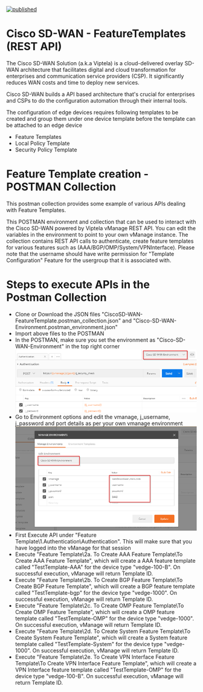 [![published](https://static.production.devnetcloud.com/codeexchange/assets/images/devnet-published.svg)](https://developer.cisco.com/codeexchange/github/repo/SaravananRamanathan25/Cisco-SD-WAN-Feature-Templates)

# Cisco SD-WAN - FeatureTemplates (REST API)
The Cisco SD-WAN Solution (a.k.a Viptela) is a cloud-delivered overlay SD-WAN architecture that facilitates digital and cloud transformation for enterprises and communication service providers (CSP). It significantly reduces WAN costs and time to deploy new services.

Cisco SD-WAN builds a API based architecture that's crucial for enterprises and CSPs to do the configuration automation through their internal tools.

The configuration of edge devices requires following templates to be created and group them under one device template before the template can be attached to an edge device

* Feature Templates
* Local Policy Template
* Security Policy Template

# Feature Template creation - POSTMAN Collection
This postman collection provides some example of various APIs dealing with Feature Templates.

This POSTMAN environment and collection that can be used to interact with the Cisco SD-WAN powered by Viptela vManage REST API. You can edit the variables in the environment to point to your own vManage instance. The collection contains REST API calls to authenticate, create feature templates for various features such as (AAA/BGP/OMP/System/VPNInterface).  Please note that the username should have write permission for "Template Configuration" Feature for the usergroup that it is associated with.

# Steps to execute APIs in the Postman Collection
* Clone or Download the JSON files "CiscoSD-WAN-FeatureTemplate.postman_collection.json" and "Cisco-SD-WAN-Environment.postman_environment.json"  
* Import above files to the POSTMAN  
* In the POSTMAN, make sure you set the environment as "Cisco-SD-WAN-Environment" in the top right corner ![SelectEnvDetails](https://github.com/SaravananRamanathan25/Cisco-SD-WAN-Feature-Templates/blob/master/Images/SelectEnvDetails-Postman.png)
* Go to Environment options and edit the vmanage, j_username, j_password and port details as per your own vmanage environment ![EditEnvDetails](https://github.com/SaravananRamanathan25/Cisco-SD-WAN-Feature-Templates/blob/master/Images/UpdateEnvDetails_Postman.png)
* First Execute API under "Feature Template\1.Authentication\Authentication".  This will make sure that you have logged into the vManage for that session
* Execute "Feature Template\2a. To Create AAA Feature Template\To Create AAA Feature Template", which will create a AAA feature template called "TestTemplate-AAA" for the device type "vedge-100-B".  On successful execution, vManage will return Template ID.
* Execute "Feature Template\2b. To Create BGP Feature Template\To Create BGP Feature Template", which will create a BGP feature template called "TestTemplate-bgp" for the device type "vedge-1000".  On successful execution, vManage will return Template ID.
* Execute "Feature Template\2c. To Create OMP Feature Template\To Create OMP Feature Template", which will create a OMP feature template called "TestTemplate-OMP" for the device type "vedge-1000".  On successful execution, vManage will return Template ID.
* Execute "Feature Template\2d. To Create System Feature Template\To Create System Feature Template", which will create a System feature template called "TestTemplate-System" for the device type "vedge-1000".  On successful execution, vManage will return Template ID.
* Execute "Feature Template\2e. To Create VPN Interface Feature Template\To Create VPN Interface Feature Template", which will create a VPN Interface feature template called "TestTemplate-OMP" for the device type "vedge-100-B".  On successful execution, vManage will return Template ID.
